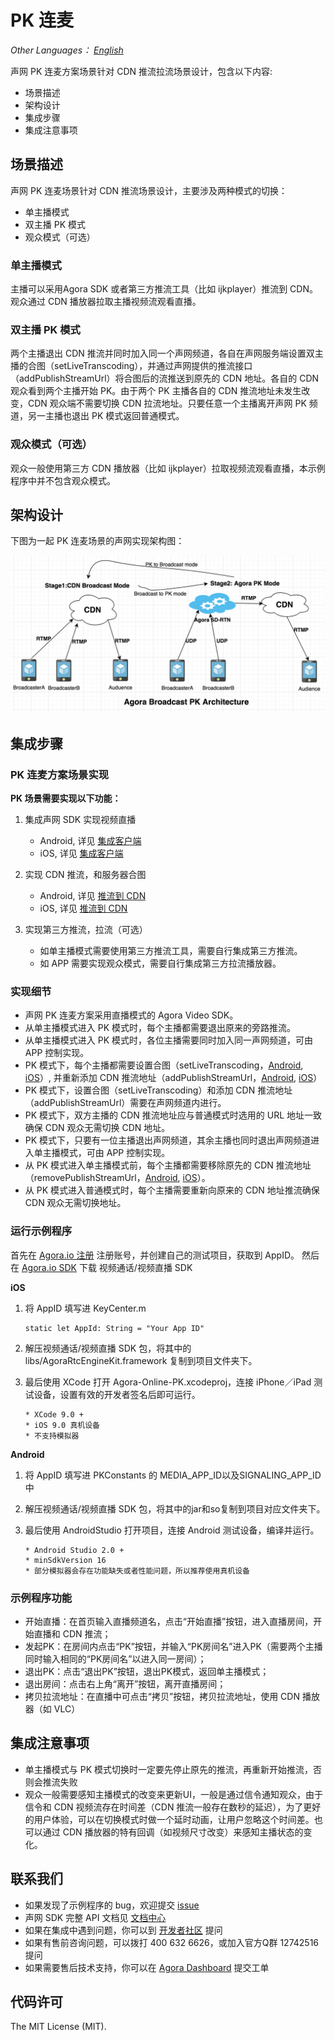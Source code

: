# PK 连麦

*Other Languages： [English](README.md)*

声网 PK 连麦方案场景针对 CDN 推流拉流场景设计，包含以下内容:

* 场景描述
* 架构设计
* 集成步骤
* 集成注意事项

## 场景描述

声网 PK 连麦场景针对 CDN 推流场景设计，主要涉及两种模式的切换：

* 单主播模式
* 双主播 PK 模式
* 观众模式（可选）

### 单主播模式

主播可以采用Agora SDK 或者第三方推流工具（比如 ijkplayer）推流到 CDN。观众通过 CDN 播放器拉取主播视频流观看直播。

### 双主播 PK 模式

两个主播退出 CDN 推流并同时加入同一个声网频道，各自在声网服务端设置双主播的合图（setLiveTranscoding），并通过声网提供的推流接口（addPublishStreamUrl）将合图后的流推送到原先的 CDN 地址。各自的 CDN 观众看到两个主播开始 PK。由于两个 PK 主播各自的 CDN 推流地址未发生改变，CDN 观众端不需要切换 CDN 拉流地址。只要任意一个主播离开声网 PK 频道，另一主播也退出 PK 模式返回普通模式。

### 观众模式（可选）

观众一般使用第三方 CDN 播放器（比如 ijkplayer）拉取视频流观看直播，本示例程序中并不包含观众模式。

## 架构设计

下图为一起 PK 连麦场景的声网实现架构图：

![PK 连麦架构设计](Image/competing_hosts.png)

## 集成步骤

### PK 连麦方案场景实现

**PK 场景需要实现以下功能：**

1. 集成声网 SDK 实现视频直播
	* Android, 详见 [集成客户端](https://docs.agora.io/cn/Interactive%20Broadcast/android_video?platform=Android)
	* iOS, 详见 [集成客户端](https://docs.agora.io/cn/Interactive%20Broadcast/ios_video?platform=iOS)

2. 实现 CDN 推流，和服务器合图
 	* Android, 详见 [推流到 CDN ](https://docs.agora.io/cn/Interactive%20Broadcast/push_stream_android2.0?platform=Android)
	* iOS, 详见 [推流到 CDN ](https://docs.agora.io/cn/Interactive%20Broadcast/push_stream_ios2.0?platform=iOS)

3. 实现第三方推流，拉流（可选）
	* 如单主播模式需要使用第三方推流工具，需要自行集成第三方推流。
	* 如 APP 需要实现观众模式，需要自行集成第三方拉流播放器。

### 实现细节

* 声网 PK 连麦方案采用直播模式的 Agora Video SDK。
* 从单主播模式进入 PK 模式时，每个主播都需要退出原来的旁路推流。
* 从单主播模式进入 PK 模式时，各位主播需要同时加入同一声网频道，可由 APP 控制实现。
* PK 模式下，每个主播都需要设置合图（setLiveTranscoding，[Android](https://docs.agora.io/cn/Interactive%20Broadcast/API%20Reference/java/classio_1_1agora_1_1rtc_1_1_rtc_engine.html#a3cb9804ae71819038022d7575834b88c),  [iOS](hhttps://docs.agora.io/cn/Interactive%20Broadcast/API%20Reference/oc/Classes/AgoraRtcEngineKit.html#//api/name/setLiveTranscoding:)）, 并重新添加 CDN 推流地址（addPublishStreamUrl，[Android](https://docs.agora.io/cn/Interactive%20Broadcast/API%20Reference/java/classio_1_1agora_1_1rtc_1_1_rtc_engine.html#a4445b4ca9509cc4e2966b6d308a8f08f),  [iOS](https://docs.agora.io/cn/Interactive%20Broadcast/API%20Reference/oc/Classes/AgoraRtcEngineKit.html#//api/name/addPublishStreamUrl:transcodingEnabled:)）
* PK 模式下，设置合图（setLiveTranscoding）和添加 CDN 推流地址（addPublishStreamUrl）需要在声网频道内进行。
* PK 模式下，双方主播的 CDN 推流地址应与普通模式时选用的 URL 地址一致确保 CDN 观众无需切换 CDN 地址。
* PK 模式下，只要有一位主播退出声网频道，其余主播也同时退出声网频道进入单主播模式，可由 APP 控制实现。
* 从 PK 模式进入单主播模式前，每个主播都需要移除原先的 CDN 推流地址（removePublishStreamUrl，[Android](https://docs.agora.io/cn/Interactive%20Broadcast/API%20Reference/java/classio_1_1agora_1_1rtc_1_1_rtc_engine.html#a87b3f2f17bce8f4cc42b3ee6312d30d4),  [iOS](https://docs.agora.io/cn/Interactive%20Broadcast/API%20Reference/oc/Classes/AgoraRtcEngineKit.html#//api/name/removePublishStreamUrl:)）。
* 从 PK 模式进入普通模式时，每个主播需要重新向原来的 CDN 地址推流确保 CDN 观众无需切换地址。

### 运行示例程序

首先在 [Agora.io 注册](https://dashboard.agora.io/cn/signup/) 注册账号，并创建自己的测试项目，获取到 AppID。
然后在 [Agora.io SDK](https://docs.agora.io/cn/Interactive%20Broadcast/downloads) 下载 视频通话/视频直播 SDK

**iOS**

1. 将 AppID 填写进 KeyCenter.m

	```
	static let AppId: String = "Your App ID"
	```

2. 解压视频通话/视频直播 SDK 包，将其中的 libs/AgoraRtcEngineKit.framework 复制到项目文件夹下。
3. 最后使用 XCode 打开 Agora-Online-PK.xcodeproj，连接 iPhone／iPad 测试设备，设置有效的开发者签名后即可运行。

	```
	* XCode 9.0 +
	* iOS 9.0 真机设备
	* 不支持模拟器
	```

**Android**

1. 将 AppID 填写进 PKConstants 的 MEDIA_APP_ID以及SIGNALING_APP_ID 中
2. 解压视频通话/视频直播 SDK 包，将其中的jar和so复制到项目对应文件夹下。
3. 最后使用 AndroidStudio 打开项目，连接 Android 测试设备，编译并运行。

	```
	* Android Studio 2.0 +
	* minSdkVersion 16
	* 部分模拟器会存在功能缺失或者性能问题，所以推荐使用真机设备
	```

### 示例程序功能
- 开始直播：在首页输入直播频道名，点击“开始直播”按钮，进入直播房间，开始直播和 CDN 推流；
- 发起PK：在房间内点击“PK”按钮，并输入“PK房间名”进入PK（需要两个主播同时输入相同的“PK房间名”以进入同一房间）；
- 退出PK：点击“退出PK”按钮，退出PK模式，返回单主播模式；
- 退出房间：点击右上角“离开”按钮，离开直播房间；
- 拷贝拉流地址：在直播中可点击“拷贝”按钮，拷贝拉流地址，使用 CDN 播放器（如 VLC）

## 集成注意事项
- 单主播模式与 PK 模式切换时一定要先停止原先的推流，再重新开始推流，否则会推流失败
- 观众一般需要感知主播模式的改变来更新UI，一般是通过信令通知观众，由于信令和 CDN 视频流存在时间差（CDN 推流一般存在数秒的延迟），为了更好的用户体验，可以在切换模式时做一个延时动画，让用户忽略这个时间差。也可以通过 CDN 播放器的特有回调（如视频尺寸改变）来感知主播状态的变化。

## 联系我们

- 如果发现了示例程序的 bug，欢迎提交 [issue](https://github.com/AgoraIO/ARD-Agora-Online-PK/issues)
- 声网 SDK 完整 API 文档见 [文档中心](https://docs.agora.io/cn/)
- 如果在集成中遇到问题，你可以到 [开发者社区](https://dev.agora.io/cn/) 提问
- 如果有售前咨询问题，可以拨打 400 632 6626，或加入官方Q群 12742516 提问
- 如果需要售后技术支持，你可以在 [Agora Dashboard](https://dashboard.agora.io) 提交工单

## 代码许可

The MIT License (MIT).